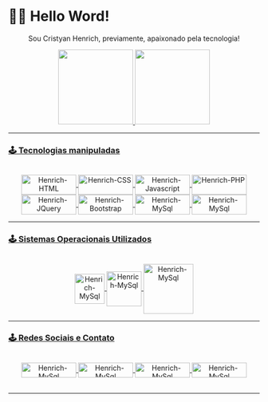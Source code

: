 # 🧑‍💻 Hello Word!

<div align="center">
<p>Sou Cristyan Henrich, previamente, apaixonado pela tecnologia!</p>
</div>

<div align="center">
  <a href="https://github.com/rafaballerini">
  <img height="150em" src="https://github-readme-stats.vercel.app/api?username=cristyanhenrich&show_icons=true&theme=dark&include_all_commits=true&count_private=true"/>
  <img height="150em" src="https://github-readme-stats.vercel.app/api/top-langs/?username=cristyanhenrich&layout=compact&langs_count=7&theme=dark"/>
</div>
  
<hr>
 
### 🕹 Tecnologias manipuladas
  
 <div align="center" style="display: inline_block"><br>
  <img align="center" alt="Henrich-HTML" height="40" width="110" src="https://img.shields.io/badge/HTML5-E34F26?style=for-the-badge&logo=html5&logoColor=white">
  <img align="center" alt="Henrich-CSS" height="40" width="110" src="https://img.shields.io/badge/CSS3-1572B6?style=for-the-badge&logo=css3&logoColor=white">
  <img align="center" alt="Henrich-Javascript" height="40" width="110" src="https://img.shields.io/badge/JavaScript-323330?style=for-the-badge&logo=javascript&logoColor=F7DF1E">
  <img align="center" alt="Henrich-PHP" height="40" width="110" src="https://img.shields.io/badge/PHP-777BB4?style=for-the-badge&logo=php&logoColor=white">
  <img align="center" alt="Henrich-JQuery" height="40" width="110" src="https://img.shields.io/badge/jQuery-0769AD?style=for-the-badge&logo=jquery&logoColor=white">
  <img align="center" alt="Henrich-Bootstrap" height="40" width="110" src="https://img.shields.io/badge/Bootstrap-563D7C?style=for-the-badge&logo=bootstrap&logoColor=white">
  <img align="center" alt="Henrich-MySql" height="40" width="110" src="https://img.shields.io/badge/MySQL-00000F?style=for-the-badge&logo=mysql&logoColor=white">
  <img align="center" alt="Henrich-MySql" height="40" width="110" src="https://img.shields.io/badge/Python-3776AB?style=for-the-badge&logo=python&logoColor=white">
</div>
  
<hr>
 
### 🕹 Sistemas Operacionais Utilizados

<div align="center" style="display: inline_block"><br>
 <img align="center" alt="Henrich-MySql" height="60" width="60" src="https://logospng.org/download/windows-11/logo-windows-11-icon-256.png">
 <img align="center" alt="Henrich-MySql" height="70" width="70" src="https://static.wikia.nocookie.net/logopedia/images/a/a0/DarkProductPageIcon_m%C3%A1solat_1024x1024x32.png/revision/latest/scale-to-width-down/150?cb=20190921143615">
 <img align="center" alt="Henrich-MySql" height="100" width="100" src="https://www.kali.org/images/kali-logo.svg">
</div>
  
<hr>
  
### 🕹 Redes Sociais e Contato

<div align="center" style="display: inline_block"><br>
  
 <img align="center" alt="Henrich-MySql" height="30" width="110" src="https://img.shields.io/badge/Instagram-E4405F?style=for-the-badge&logo=instagram&logoColor=white">
 <img align="center" alt="Henrich-MySql" height="30" width="110" src="https://img.shields.io/badge/LinkedIn-0077B5?style=for-the-badge&logo=linkedin&logoColor=white">
 <img align="center" alt="Henrich-MySql" height="30" width="110" src="https://img.shields.io/badge/GitHub-100000?style=for-the-badge&logo=github&logoColor=white">
 <img align="center" alt="Henrich-MySql" height="30" width="110" src="https://img.shields.io/badge/Stack_Overflow-FE7A16?style=for-the-badge&logo=stack-overflow&logoColor=white">
  
</div>
  
<br>
  
<hr>
